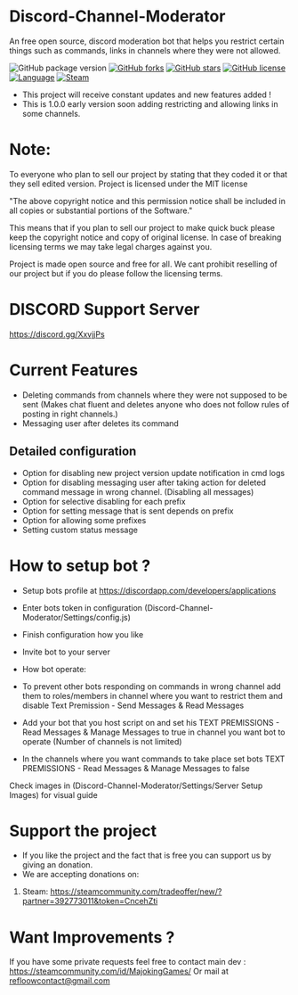 # Discord-Channel-Moderator
An free open source, discord moderation bot that helps you restrict certain things such as commands, links in channels where they were not allowed.

![GitHub package version](https://img.shields.io/github/package-json/v/Refloow/Discord-Channel-Moderator.svg)
[![GitHub forks](https://img.shields.io/github/forks/Refloow/Discord-Channel-Moderator.svg?style=plastic)](https://github.com/Refloow/Discord-Channel-Moderator/network)
[![GitHub stars](https://img.shields.io/github/stars/Refloow/Discord-Channel-Moderator.svg?style=plastic)](https://github.com/Refloow/Discord-Channel-Moderator/stargazers)
[![GitHub license](https://img.shields.io/badge/license-MIT-blue.svg?style=plastic)](https://raw.githubusercontent.com/Refloow/Discord-Channel-Moderator/master/LICENSE)
[![Language](https://img.shields.io/badge/language-JavaScript-green.svg)](https://en.wikipedia.org/wiki/JavaScript)
[![Steam](https://img.shields.io/badge/steam-donate-yellow.svg)](https://steamcommunity.com/tradeoffer/new/?partner=392773011&token=CncehZti)


- This project will receive constant updates and new features added !
- This is 1.0.0 early version soon adding restricting and allowing links in some channels.

# Note:
To everyone who plan to sell our project by stating that they coded it or that they sell edited version. Project is licensed under the MIT license

"The above copyright notice and this permission notice shall be included in all
copies or substantial portions of the Software."

This means that if you plan to sell our project to make quick buck please keep the copyright notice and copy of original license. In case of breaking licensing terms we may take legal charges against you.

Project is made open source and free for all. We cant prohibit reselling of our project but if you do please follow the licensing terms.

# DISCORD Support Server

https://discord.gg/XxvjjPs

# Current Features

- Deleting commands from channels where they were not supposed to be sent (Makes chat fluent and deletes anyone who does not follow rules of posting in right channels.)
- Messaging user after deletes its command

## Detailed configuration

- Option for disabling new project version update notification in cmd logs
- Option for disabling messaging user after taking action for deleted command message in wrong channel. (Disabling all messages)
- Option for selective disabling for each prefix
- Option for setting message that is sent depends on prefix
- Option for allowing some prefixes
- Setting custom status message

# How to setup bot ?

- Setup bots profile at https://discordapp.com/developers/applications
- Enter bots token in configuration (Discord-Channel-Moderator/Settings/config.js)
- Finish configuration how you like
- Invite bot to your server

- How bot operate:

 - To prevent other bots responding on commands in wrong channel add them to roles/members in channel where you want to restrict them and disable Text Premission - Send Messages & Read Messages
 - Add your bot that you host script on and set his TEXT PREMISSIONS - Read Messages & Manage Messages to true in channel you want bot to operate (Number of channels is not limited)
 - In the channels where you want commands to take place set bots TEXT PREMISSIONS - Read Messages & Manage Messages to false
 
 Check images in (Discord-Channel-Moderator/Settings/Server Setup Images) for visual guide



# Support the project
- If you like the project and the fact that is free you can support us by giving an donation.
- We are accepting donations on:

1. Steam: https://steamcommunity.com/tradeoffer/new/?partner=392773011&token=CncehZti


# Want Improvements ?

If you have some private requests feel free to contact main dev : https://steamcommunity.com/id/MajokingGames/
Or mail at refloowcontact@gmail.com
